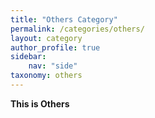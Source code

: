 ```yaml
---
title: "Others Category"
permalink: /categories/others/
layout: category
author_profile: true
sidebar:
    nav: "side"
taxonomy: others
---
```


**This is Others**